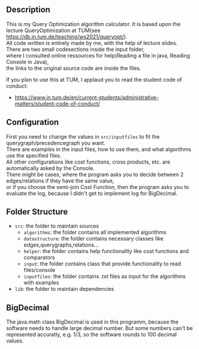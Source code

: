 ## Description

This is my Query Optimization algorithm calculator. It is based upon the lecture QueryOptimization at TUM(see https://db.in.tum.de/teaching/ws2021/queryopt/).  
All code written is entirely made by me, with the help of lecture slides.   
There are two small codesections inside the input folder,  
where I consulted online ressources for help(Reading a file in java, Reading Console in Java),  
the links to the original source code are inside the files. 

If you plan to use this at TUM, I applaud you to read the student code of conduct:  
  - https://www.in.tum.de/en/current-students/administrative-matters/student-code-of-conduct/

## Configuration

First you need to change the values in `src/inputfiles` to fit the querygraph/precedencegraph you want.  
There are examples in the input files, how to use them, and what algorithms use the specified files.  
All other configurations like cost functions, cross products, etc. are automatically asked by the Console.  
There might be cases, where the program asks you to decide between 2 edges/relations if they have the same value,  
or if you choose the semi-join Cost Function, then the program asks you to evaluate the log, because I didn't get to implement log for BigDecimal.  

## Folder Structure

- `src`: the folder to maintain sources
  - `algorithms`: the folder contains all implemented algorithms
  - `datastructure`: the folder contains necessary classes like edges,querygraphs,relations...
  - `helper`: the folder contains help functionality like cost functions and comparators
  - `input`: the folder contains class that provide functionality to read files/console
  - `inputfiles`: the folder contains .txt files as input for the algorithms with examples
- `lib`: the folder to maintain dependencies

## BigDecimal

The java.math class BigDecimal is used in this programm, because the software needs to handle large decimal number. But some numbers can't be represented accuratly, e.g. 1/3, so the software rounds to 100 decimal values.
